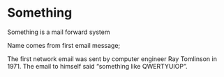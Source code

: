 # Something
Something is a mail forward system

Name comes from first email message;

The first network email was sent by computer engineer Ray Tomlinson in 1971.
The email to himself said “something like QWERTYUIOP”.
